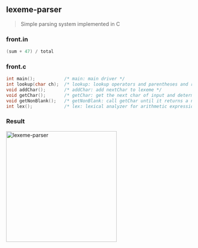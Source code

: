 ## lexeme-parser
> Simple parsing system implemented in C  

### front.in
```c
(sum + 47) / total
```

### front.c
```c
int main();           /* main: main driver */
int lookup(char ch);  /* lookup: lookup operators and parentheses and return the token */
void addChar();       /* addChar: add nextChar to lexeme */
void getChar();       /* getChar: get the next char of input and determine its class */
void getNonBlank();   /* getNonBlank: call getChar until it returns a non-whitespace char */
int lex();            /* lex: lexical analyzer for arithmetic expressions */
```

### Result
<img title="Result" alt="lexeme-parser" src="https://user-images.githubusercontent.com/20378368/173056618-2d11412b-51d2-410e-8d43-397a817e653c.png" width="300"/>